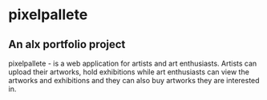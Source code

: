 # pixelpallete
## An alx portfolio project
pixelpallete - is a web application for artists and art enthusiasts. Artists can upload their artworks, hold exhibitions while art enthusiasts can view the artworks and exhibitions and they can also buy artworks they are interested in.

